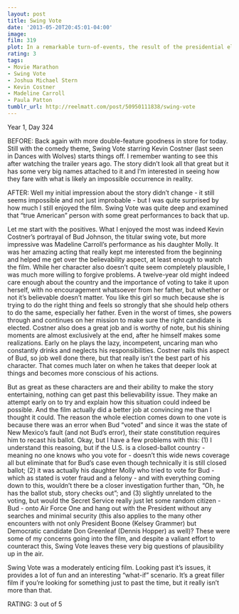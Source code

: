 ```yaml
---
layout: post
title: Swing Vote
date: '2013-05-20T20:45:01-04:00'
image: 
film: 319
plot: In a remarkable turn-of-events, the result of the presidential election comes down to one man’s vote.
rating: 3
tags:
- Movie Marathon
- Swing Vote
- Joshua Michael Stern
- Kevin Costner
- Madeline Carroll
- Paula Patton
tumblr_url: http://reelmatt.com/post/50950111838/swing-vote
---
```


Year 1, Day 324

BEFORE: Back again with more double-feature goodness in store for today. Still with the comedy theme, Swing Vote starring Kevin Costner (last seen in Dances with Wolves) starts things off. I remember wanting to see this after watching the trailer years ago. The story didn’t look all that great but it has some very big names attached to it and I’m interested in seeing how they fare with what is likely an impossible occurrence in reality.

AFTER: Well my initial impression about the story didn’t change - it still seems impossible and not just improbable - but I was quite surprised by how much I still enjoyed the film. Swing Vote was quite deep and examined that “true American” person with some great performances to back that up.

Let me start with the positives. What I enjoyed the most was indeed Kevin Costner’s portrayal of Bud Johnson, the titular swing vote, but more impressive was Madeline Carroll’s performance as his daughter Molly. It was her amazing acting that really kept me interested from the beginning and helped me get over the believability aspect, at least enough to watch the film. While her character also doesn’t quite seem completely plausible, I was much more willing to forgive problems. A twelve-year old might indeed care enough about the country and the importance of voting to take it upon herself, with no encouragement whatsoever from her father, but whether or not it’s believable doesn’t matter. You like this girl so much because she is trying to do the right thing and feels so strongly that she should help others to do the same, especially her father. Even in the worst of times, she powers through and continues on her mission to make sure the right candidate is elected. Costner also does a great job and is worthy of note, but his shining moments are almost exclusively at the end, after he himself makes some realizations. Early on he plays the lazy, incompetent, uncaring man who constantly drinks and neglects his responsibilities. Costner nails this aspect of Bud, so job well done there, but that really isn’t the best part of his character. That comes much later on when he takes that deeper look at things and becomes more conscious of his actions.

But as great as these characters are and their ability to make the story entertaining, nothing can get past this believability issue. They make an attempt early on to try and explain how this situation could indeed be possible. And the film actually did a better job at convincing me than I thought it could. The reason the whole election comes down to one vote is because there was an error when Bud “voted” and since it was the state of New Mexico’s fault (and not Bud’s error), their state constitution requires him to recast his ballot. Okay, but I have a few problems with this: (1) I understand this reasoing, but if the U.S. is a closed-ballot country - meaning no one knows who you vote for - doesn’t this wide news coverage all but eliminate that for Bud’s case even though technically it is still closed ballot; (2) it was actually his daughter Molly who tried to vote for Bud - which as stated is voter fraud and a felony - and with everything coming down to this, wouldn’t there be a closer investigation further than, “Oh, he has the ballot stub, story checks out”; and (3) slightly unrelated to the voting, but would the Secret Service really just let some random citizen - Bud - onto Air Force One and hang out with the President without any searches and minimal security (this also applies to the many other encounters with not only President Boone (Kelsey Grammer) but Democratic candidate Don Greenleaf (Dennis Hopper) as well)? These were some of my concerns going into the film, and despite a valiant effort to counteract this, Swing Vote leaves these very big questions of plausibility up in the air.

Swing Vote was a moderately enticing film. Looking past it’s issues, it provides a lot of fun and an interesting “what-if” scenario. It’s a great filler film if you’re looking for something just to past the time, but it really isn’t more than that.

RATING: 3 out of 5
